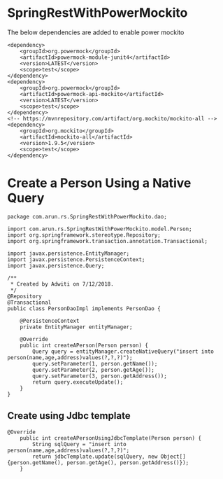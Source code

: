 # SpringRestWithPowerMockito
 
 
 The below dependencies are added to enable power mockito
 
    <dependency>
        <groupId>org.powermock</groupId>
        <artifactId>powermock-module-junit4</artifactId>
        <version>LATEST</version>
        <scope>test</scope>
    </dependency>
    <dependency>
        <groupId>org.powermock</groupId>
        <artifactId>powermock-api-mockito</artifactId>
        <version>LATEST</version>
        <scope>test</scope>
    </dependency>
    <!-- https://mvnrepository.com/artifact/org.mockito/mockito-all -->
    <dependency>
        <groupId>org.mockito</groupId>
        <artifactId>mockito-all</artifactId>
        <version>1.9.5</version>
        <scope>test</scope>
    </dependency>

# Create a Person Using a Native Query

    package com.arun.rs.SpringRestWithPowerMockito.dao;
    
    import com.arun.rs.SpringRestWithPowerMockito.model.Person;
    import org.springframework.stereotype.Repository;
    import org.springframework.transaction.annotation.Transactional;
    
    import javax.persistence.EntityManager;
    import javax.persistence.PersistenceContext;
    import javax.persistence.Query;
    
    /**
     * Created by Adwiti on 7/12/2018.
     */
    @Repository
    @Transactional
    public class PersonDaoImpl implements PersonDao {
    
        @PersistenceContext
        private EntityManager entityManager;
    
        @Override
        public int createAPerson(Person person) {
            Query query = entityManager.createNativeQuery("insert into person(name,age,address)values(?,?,?)");
            query.setParameter(1, person.getName());
            query.setParameter(2, person.getAge());
            query.setParameter(3, person.getAddress());
            return query.executeUpdate();
        }
    }

## Create using Jdbc template

    @Override
        public int createAPersonUsingJdbcTemplate(Person person) {
            String sqlQuery = "insert into person(name,age,address)values(?,?,?)";
            return jdbcTemplate.update(sqlQuery, new Object[]{person.getName(), person.getAge(), person.getAddress()});
        }